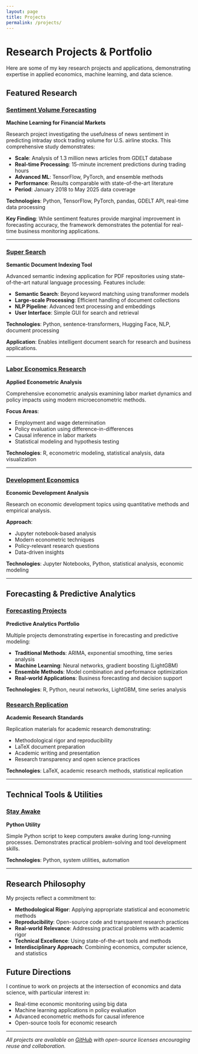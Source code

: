 ```yaml
---
layout: page
title: Projects
permalink: /projects/
---
```


# Research Projects & Portfolio

Here are some of my key research projects and applications, demonstrating expertise in applied economics, machine learning, and data science.

## Featured Research

### [Sentiment Volume Forecasting](https://github.com/svanomm/sentiment-volume-forecasting)
**Machine Learning for Financial Markets**

Research project investigating the usefulness of news sentiment in predicting intraday stock trading volume for U.S. airline stocks. This comprehensive study demonstrates:

- **Scale**: Analysis of 1.3 million news articles from GDELT database
- **Real-time Processing**: 15-minute increment predictions during trading hours
- **Advanced ML**: TensorFlow, PyTorch, and ensemble methods
- **Performance**: Results comparable with state-of-the-art literature
- **Period**: January 2018 to May 2025 data coverage

**Technologies**: Python, TensorFlow, PyTorch, pandas, GDELT API, real-time data processing

**Key Finding**: While sentiment features provide marginal improvement in forecasting accuracy, the framework demonstrates the potential for real-time business monitoring applications.

---

### [Super Search](https://github.com/svanomm/super-search)
**Semantic Document Indexing Tool**

Advanced semantic indexing application for PDF repositories using state-of-the-art natural language processing. Features include:

- **Semantic Search**: Beyond keyword matching using transformer models
- **Large-scale Processing**: Efficient handling of document collections
- **NLP Pipeline**: Advanced text processing and embeddings
- **User Interface**: Simple GUI for search and retrieval

**Technologies**: Python, sentence-transformers, Hugging Face, NLP, document processing

**Application**: Enables intelligent document search for research and business applications.

---

### [Labor Economics Research](https://github.com/svanomm/labor-economics-final)
**Applied Econometric Analysis**

Comprehensive econometric analysis examining labor market dynamics and policy impacts using modern microeconometric methods.

**Focus Areas**:
- Employment and wage determination
- Policy evaluation using difference-in-differences
- Causal inference in labor markets
- Statistical modeling and hypothesis testing

**Technologies**: R, econometric modeling, statistical analysis, data visualization

---

### [Development Economics](https://github.com/svanomm/development-econ)
**Economic Development Analysis**

Research on economic development topics using quantitative methods and empirical analysis.

**Approach**:
- Jupyter notebook-based analysis
- Modern econometric techniques  
- Policy-relevant research questions
- Data-driven insights

**Technologies**: Jupyter Notebooks, Python, statistical analysis, economic modeling

---

## Forecasting & Predictive Analytics

### [Forecasting Projects](https://github.com/svanomm/forecasting-final-2025)
**Predictive Analytics Portfolio**

Multiple projects demonstrating expertise in forecasting and predictive modeling:

- **Traditional Methods**: ARIMA, exponential smoothing, time series analysis
- **Machine Learning**: Neural networks, gradient boosting (LightGBM)
- **Ensemble Methods**: Model combination and performance optimization
- **Real-world Applications**: Business forecasting and decision support

**Technologies**: R, Python, neural networks, LightGBM, time series analysis

### [Research Replication](https://github.com/svanomm/faghani-vanommeren-2024)
**Academic Research Standards**

Replication materials for academic research demonstrating:
- Methodological rigor and reproducibility
- LaTeX document preparation
- Academic writing and presentation
- Research transparency and open science practices

**Technologies**: LaTeX, academic research methods, statistical replication

---

## Technical Tools & Utilities

### [Stay Awake](https://github.com/svanomm/stay_awake)
**Python Utility**

Simple Python script to keep computers awake during long-running processes. Demonstrates practical problem-solving and tool development skills.

**Technologies**: Python, system utilities, automation

---

## Research Philosophy

My projects reflect a commitment to:

- **Methodological Rigor**: Applying appropriate statistical and econometric methods
- **Reproducibility**: Open-source code and transparent research practices  
- **Real-world Relevance**: Addressing practical problems with academic rigor
- **Technical Excellence**: Using state-of-the-art tools and methods
- **Interdisciplinary Approach**: Combining economics, computer science, and statistics

## Future Directions

I continue to work on projects at the intersection of economics and data science, with particular interest in:
- Real-time economic monitoring using big data
- Machine learning applications in policy evaluation
- Advanced econometric methods for causal inference
- Open-source tools for economic research

---

*All projects are available on [GitHub](https://github.com/svanomm) with open-source licenses encouraging reuse and collaboration.*